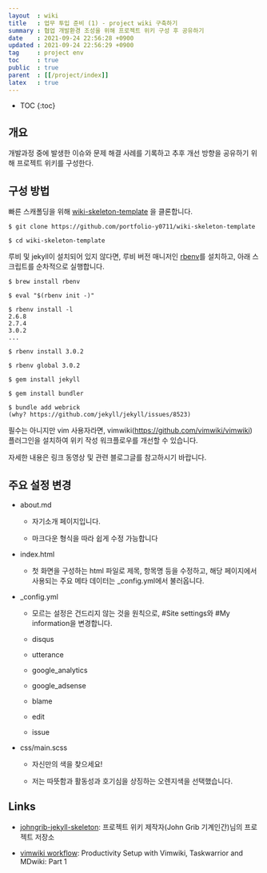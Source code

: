 ```yaml
---
layout  : wiki
title   : 업무 투입 준비 (1) - project wiki 구축하기
summary : 협업 개발환경 조성을 위해 프로젝트 위키 구성 후 공유하기
date    : 2021-09-24 22:56:28 +0900
updated : 2021-09-24 22:56:29 +0900
tag     : project env
toc     : true
public  : true
parent  : [[/project/index]]
latex   : true
---
```

* TOC
{:toc}

## 개요

개발과정 중에 발생한 이슈와 문제 해결 사례를 기록하고 추후 개선 방향을 공유하기 위해 프로젝트 위키를 구성한다. 

## 구성 방법

빠른 스캐폴딩을 위해 [wiki-skeleton-template](https://github.com/portfolio-y0711/wiki-skeleton-template) 을 클론합니다.

```shell
$ git clone https://github.com/portfolio-y0711/wiki-skeleton-template

$ cd wiki-skeleton-template
```

루비 및 jekyll이 설치되어 있지 않다면, 루비 버전 매니저인 [rbenv](https://github.com/rbenv/rbenv)를 설치하고, 
아래 스크립트를 순차적으로 실행합니다.

```shell
$ brew install rbenv

$ eval "$(rbenv init -)"

$ rbenv install -l
2.6.8
2.7.4
3.0.2
...

$ rbenv install 3.0.2

$ rbenv global 3.0.2

$ gem install jekyll

$ gem install bundler

$ bundle add webrick
(why? https://github.com/jekyll/jekyll/issues/8523)

```

필수는 아니지만 vim 사용자라면, vimwiki(https://github.com/vimwiki/vimwiki) 플러그인을 설치하여 위키 작성 워크플로우를 개선할 수 있습니다.

자세한 내용은 링크 동영상 및 관련 블로그글를 참고하시기 바랍니다. 

## 주요 설정 변경

* about.md

    * 자기소개 페이지입니다.

    * 마크다운 형식을 따라 쉽게 수정 가능합니다 

* index.html

    * 첫 화면을 구성하는 html 파일로 제목, 항목명 등을 수정하고, 해당 페이지에서 사용되는 주요 메타 데이터는 _config.yml에서 불러옵니다. 
    

* _config.yml

    * 모르는 설정은 건드리지 않는 것을 원칙으로, #Site settings와 #My information을 변경합니다.

    * disqus

    * utterance

    * google_analytics

    * google_adsense

    * blame

    * edit

    * issue

* css/main.scss

    * 자신만의 색을 찾으세요!

    * 저는 따뜻함과 활동성과 호기심을 상징하는 오렌지색을 선택했습니다.



## Links

* [johngrib-jekyll-skeleton](https://github.com/johngrib/johngrib-jekyll-skeleton):  프로젝트 위키 제작자(John Grib 기계인간)님의 프로젝트 저장소

* [vimwiki workflow](https://www.youtube.com/watch?v=A1YgbAp5YRc): Productivity Setup with Vimwiki, Taskwarrior and MDwiki: Part 1


